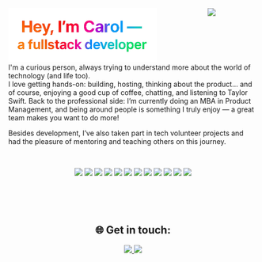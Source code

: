 <img src="hey.png" width="300px"/>

<img align="right" src="https://media4.giphy.com/media/v1.Y2lkPTc5MGI3NjExbWR0Mzl3dmNmY21ndmIwa2VyZnlyNW9oNHV6aTg2M2FiMnduNTdvOSZlcD12MV9pbnRlcm5hbF9naWZfYnlfaWQmY3Q9Zw/unQ3IJU2RG7DO/giphy.gif" width="20%" style="padding-left:30px;" />

<br/>
I'm a curious person, always trying to understand more about the world of technology (and life too).  
<br/>
I love getting hands-on: building, hosting, thinking about the product... and of course, enjoying a good cup of coffee, chatting, and listening to Taylor Swift.  
 Back to the professional side: I’m currently doing an MBA in Product Management, and being around people is something I truly enjoy — a great team makes you want to do more!
<br/>

Besides development, I’ve also taken part in tech volunteer projects and had the pleasure of mentoring and teaching others on this journey.

 <br/>

<p align="center">
  <img src="https://cdn.jsdelivr.net/gh/devicons/devicon/icons/javascript/javascript-original.svg" width="30px" />
  <img src="https://cdn.jsdelivr.net/gh/devicons/devicon/icons/typescript/typescript-original.svg" width="30px" />
  <img src="https://cdn.jsdelivr.net/gh/devicons/devicon/icons/react/react-original.svg" width="30px" />
    <img src="https://cdn.jsdelivr.net/gh/devicons/devicon/icons/html5/html5-original.svg" width="30px" />
  <img src="https://cdn.jsdelivr.net/gh/devicons/devicon/icons/nodejs/nodejs-original.svg" width="30px" />
  <img src="https://cdn.jsdelivr.net/gh/devicons/devicon/icons/java/java-original.svg" width="30px" />
  <img src="https://cdn.jsdelivr.net/gh/devicons/devicon/icons/spring/spring-original.svg" width="30px" />
    <img src="https://cdn.jsdelivr.net/gh/devicons/devicon/icons/postgresql/postgresql-original.svg" width="30px" />
  <img src="https://cdn.jsdelivr.net/gh/devicons/devicon/icons/mongodb/mongodb-original.svg" width="30px" />
  <img src="https://cdn.jsdelivr.net/gh/devicons/devicon/icons/redis/redis-original.svg" width="30px" />
    <img src="https://cdn.jsdelivr.net/gh/devicons/devicon/icons/docker/docker-original.svg" width="30px" />
<img src="https://img.icons8.com/color/48/amazon-web-services.png" width="30px" />
</p>

<br/>
<br/>
<br/>

<h2 align="center">🌐 Get in touch:</h2>

<p align="center">
<a href="https://www.linkedin.com/in/carolinarissetto/" target="_blank">
    <img src="https://cdn.jsdelivr.net/gh/devicons/devicon/icons/linkedin/linkedin-original.svg" width="30px" />
  </a>
<a href="mailto:carolinarrissetto@gmail.com">
  <img src="https://img.icons8.com/fluency/48/gmail-new.png" width="30px" />
</a>
</p>
